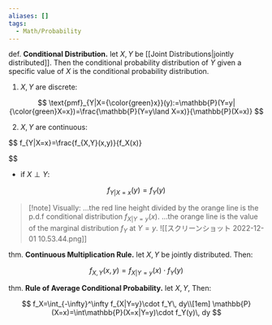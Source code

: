 ```yaml
---
aliases: []
tags:
  - Math/Probability
---
```

def. **Conditional Distribution.** let $X,Y$ be [[Joint Distributions|jointly distributed]]. Then the conditional probability distribution of $Y$ given a specific value of $X$ is the conditional probability distribution.

1. $X,Y$ are discrete:

$$
\text{pmf}_{Y|X={\color{green}x}}(y):=\mathbb{P}(Y=y|{\color{green}X=x})=\frac{\mathbb{P}(Y=y\land X=x)}{\mathbb{P}(X=x)}
$$

2. $X,Y$ are continuous:

   
$$
   f_{Y|X=x}=\frac{f_{X,Y}(x,y)}{f_X(x)}
   
$$

   - if $X\perp Y$:

$$
f_{Y|X=x}(y)=f_Y(y)
$$

> [!note] Visually:
…the red line height divided by the orange line is the p.d.f conditional distribution $f_{X|Y=y}(x)$.
…the orange line is the value of the marginal distribution $f_Y$ at $Y=y$.
![[スクリーンショット 2022-12-01 10.53.44.png]]

thm. **Continuous Multiplication Rule.** let $X,Y$ be jointly distributed. Then:

$$
f_{X,Y}(x,y)=f_{X|Y=y}(x)\cdot f_Y(y)
$$

thm. **Rule of Average Conditional Probability.** let $X,Y$, Then:

$$
f_X=\int_{-\infty}^\infty f_{X|Y=y}\cdot f_Y\, dy\\[1em]
\mathbb{P}(X=x)=\int\mathbb{P}(X=x|Y=y)\cdot f_Y(y)\, dy
$$
